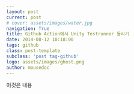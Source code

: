 ```yaml
---
layout: post
current: post
# cover: assets/images/water.jpg
navigation: True
title: Github Action에서 Unity Testrunner 돌리기
date: 2014-08-12 10:18:00
tags: github
class: post-template
subclass: 'post tag-github'
logo: assets/images/ghost.png
author: mousedoc
---
```


이것은 내용